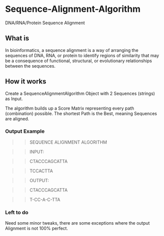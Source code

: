 # Sequence-Alignment-Algorithm
DNA/RNA/Protein Sequence Alignment

## What is

In bioinformatics, a sequence alignment is a way of arranging the sequences of DNA, RNA, or protein to identify regions of similarity that may be a consequence of functional, structural, or evolutionary relationships between the sequences.

## How it works

Create a SequenceAlignmentAlgorithm Object with 2 Sequences (strings) as Input.

The algorithm builds up a Score Matrix representing every path (combination) possible. The shortest Path is the Best, meaning Sequences are aligned.

### Output Example

>> SEQUENCE ALIGNMENT ALGORITHM


>> INPUT:


>> CTACCCAGCATTA

>> TCCACTTA


>> OUTPUT:


>> CTACCCAGCATTA

>>  T-CC-A-C-TTA   
 
### Left to do

Need some minor tweaks, there are some exceptions where the output Alignment is not 100% perfect.
